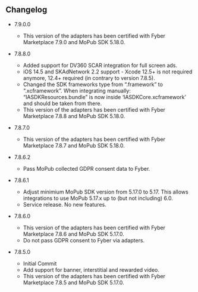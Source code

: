 ## Changelog
* 7.9.0.0
  * This version of the adapters has been certified with Fyber Marketplace 7.9.0 and MoPub SDK 5.18.0.
  
* 7.8.8.0
  * Added support for DV360 SCAR integration for full screen ads.
  * iOS 14.5 and SKAdNetwork 2.2 support - Xcode 12.5+ is not required anymore, 12.4+ required (in contrary to version 7.8.5).
  * Changed the SDK frameworks type from “.framework” to “.xcframework”. When integrating manually: “IASDKResources.bundle” is now inside ‘IASDKCore.xcframework’ and should be taken from there.
  * This version of the adapters has been certified with Fyber Marketplace 7.8.8 and MoPub SDK 5.18.0.

* 7.8.7.0
  * This version of the adapters has been certified with Fyber Marketplace 7.8.7 and MoPub SDK 5.18.0.
  
* 7.8.6.2
  * Pass MoPub collected GDPR consent data to Fyber.
  
* 7.8.6.1
  * Adjust minimium MoPub SDK version from 5.17.0 to 5.17. This allows integrations to use MoPub 5.17.x up to (but not including) 6.0.
  * Service release. No new features. 

* 7.8.6.0
  * This version of the adapters has been certified with Fyber Marketplace 7.8.6 and MoPub SDK 5.17.0.
  * Do not pass GDPR consent to Fyber via adapters.

* 7.8.5.0 
  * Initial Commit
  * Add support for banner, interstitial and rewarded video.
  * This version of the adapters has been certified with Fyber Marketplace 7.8.5 and MoPub SDK 5.17.0.
